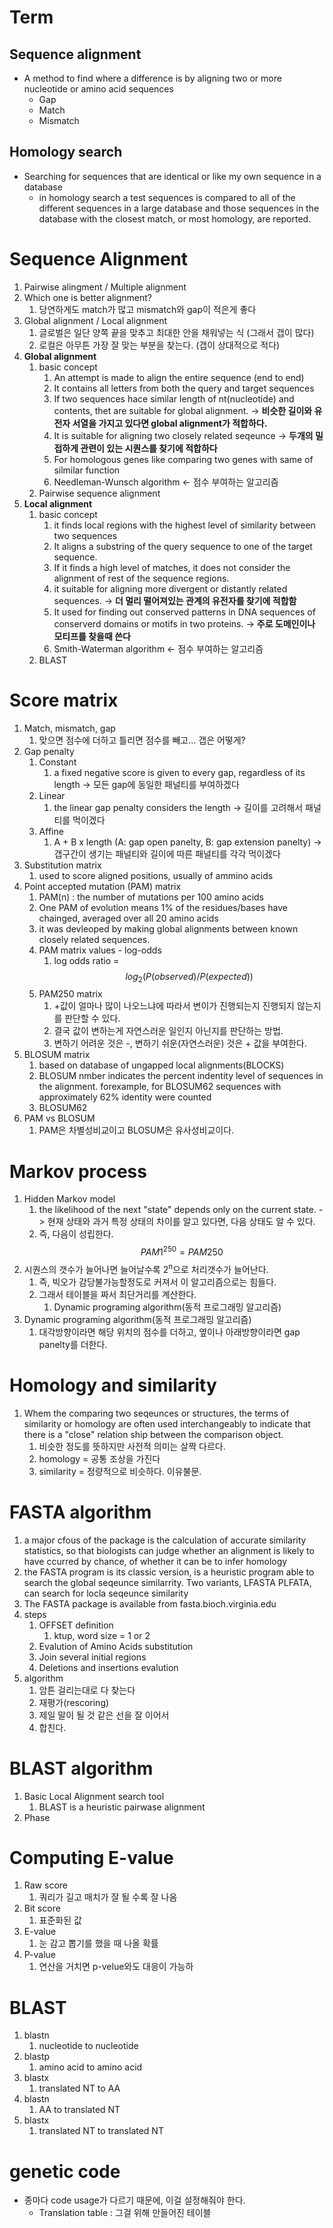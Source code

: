 # Term

## Sequence alignment
- A method to find where a difference is by aligning two or more nucleotide or amino acid sequences
	- Gap
	- Match
	- Mismatch

## Homology search
- Searching for sequences that are identical or like my own sequence in a database
	- in homology search a test sequences is compared to all of the different sequences in a large database and those sequences in the database with the closest match, or most homology, are reported.


# Sequence Alignment
1. Pairwise alingment / Multiple alignment
2. Which one is better alignment?
	1. 당연하게도 match가 많고 mismatch와 gap이 적은게 좋다
3. Global alignment / Local alignment
	1. 글로벌은 일단 양쪽 끝을 맞추고 최대한 안을 채워넣는 식 (그래서 갭이 많다)
	2. 로컬은 아무튼 가장 잘 맞는 부분을 찾는다. (갭이 상대적으로 적다)
4. **Global alignment**
	1. basic concept
		1. An attempt is made to align the entire sequence (end to end)
		2. It contains all letters from both the query and target sequences
		3. If two sequences hace similar length of nt(nucleotide) and contents, thet are suitable for global alignment. 
		   -> **비슷한 길이와 유전자 서열을 가지고 있다면 global alignment가 적합하다.**
		4. It is suitable for aligning two closely related seqeunce 
		   -> **두개의 밀접하게 관련이 있는 시퀀스를 찾기에 적합하다**
		5.  For homologous genes like comparing two genes with same of silmilar function
		6. Needleman-Wunsch algorithm <- 점수 부여하는 알고리즘
	2. Pairwise sequence alignment
5. **Local alignment**
	1. basic concept
		1. it finds local regions with the highest level of similarity between two sequences
		2. It aligns a substring of the query sequence to one of the target sequence.
		3. If it finds a high level of matches, it does not consider the alignment of rest of the sequence regions.
		4. it suitable for aligning more divergent or distantly related sequences. 
		   -> **더 멀리 떨어져있는 관계의 유전자를 찾기에 적합함**
		5. It used for finding out conserved patterns in DNA sequences of conserverd domains or motifs in two proteins. 
		   -> **주로 도메인이나 모티프를 찾을때 쓴다**
		6. Smith-Waterman algorithm <- 점수 부여하는 알고리즘
	2. BLAST

# Score matrix
1. Match, mismatch, gap
	1. 맞으면 점수에 더하고 틀리면 점수를 빼고... 갭은 어떻게?
2. Gap penalty
	1. Constant
		1. a fixed negative score is given to every gap, regardless of its length
		   -> 모든 gap에 동일한 패널티를 부여하겠다
	2. Linear
		1. the linear gap penalty considers the length
		   -> 길이를 고려해서 패널티를 먹이겠다
	3. Affine 
		1. A + B x length (A: gap open panelty, B: gap extension panelty)
		   -> 갭구간이 생기는 패널티와 길이에 따른 패널티를 각각 먹이겠다
3. Substitution matrix
	1. used to score aligned positions, usually of ammino acids
4. Point accepted mutation (PAM) matrix
	1. PAM(n) : the number of mutations per 100 amino acids
	2. One PAM of evolution means 1% of the residues/bases have chainged, averaged over all 20 amino acids
	3. it was devleoped by making global alignments between known closely related sequences.
	4. PAM matrix values - log-odds
		1. log odds ratio = $$log_2(P(observed)/P(expected))$$
	5. PAM250 matrix
		1. +값이 얼마나 많이 나오느냐에 따라서 변이가 진행되는지 진행되지 않는지를 판단할 수 있다.
		2. 결국 값이 변하는게 자연스러운 일인지 아닌지를 판단하는 방법.
		3. 변하기 어려운 것은 -, 변하기 쉬운(자연스러운) 것은 + 값을 부여한다.
5. BLOSUM matrix
	1. based on database of ungapped local alignments(BLOCKS)
	2. BLOSUM nmber indicates the percent indentity level of sequences in the alignment. forexample, for BLOSUM62 sequences with approximately 62% identity were counted
	3. BLOSUM62
6. PAM vs BLOSUM
	1. PAM은 차별성비교이고 BLOSUM은 유사성비교이다.

# Markov process
1. Hidden Markov model
	1. the likelihood of the next "state" depends only on the current state.
	   -> 현재 상태와 과거 특정 상태의 차이를 알고 있다면, 다음 상태도 알 수 있다.
	2. 즉, 다음이 성립한다.$$PAM1^{250}=PAM250$$
2. 시퀀스의 갯수가 늘어나면 늘어날수록 2<sup>n</sup>으로 처리갯수가 늘어난다.
	1. 즉, 빅오가 감당불가능할정도로 커져서 이 알고리즘으로는 힘들다.
	2. 그래서 테이블을 짜서 최단거리를 계산한다.
		1. Dynamic programing algorithm(동적 프로그래밍 알고리즘)
3. Dynamic programing algorithm(동적 프로그래밍 알고리즘)
	1. 대각방향이라면 해당 위치의 점수를 더하고, 옆이나 아래방향이라면 gap panelty를 더한다.

# Homology and similarity
1. Whem the comparing two seqeunces or structures, the terms of similarity or homology are often used interchangeably to indicate that there is a "close" relation ship between the comparison object.
	1. 비슷한 정도를 뜻하지만 사전적 의미는 살짝 다르다.
	2. homology = 공통 조상을 가진다
	3. similarity = 정량적으로 비슷하다. 이유불문.

# FASTA algorithm
1. a major cfous of the package is the calculation of accurate similarity statistics, so that biologists can judge whether an alignment is likely to have ccurred by chance, of whether it can be to infer homology
2. the FASTA program is its classic version, is a heuristic program able to search the global seqeunce similarrity. Two variants, LFASTA PLFATA, can search for locla seqeunce similarity
3. The FASTA package is available from fasta.bioch.virginia.edu
4. steps
	1. OFFSET definition
		1. ktup, word size = 1 or 2
	2. Evalution of Amino Acids substitution
	3. Join several initial regions
	4. Deletions and insertions evalution
5. algorithm
	1. 암튼 걸리는대로 다 찾는다
	2. 재평가(rescoring)
	3. 제일 말이 될 것 같은 선을 잘 이어서
	4. 합친다. 

# BLAST algorithm
1. Basic Local Alignment search tool
	1. BLAST is a heuristic pairwase alignment
2. Phase


# Computing E-value
1. Raw score
	1. 쿼리가 길고 매치가 잘 될 수록 잘 나옴
2. Bit score
	1. 표준화된 값
3. E-value
	1. 눈 감고 뽑기를 했을 때 나올 확률
4. P-value
	1. 연산을 거치면 p-velue와도 대응이 가능하

# BLAST
1. blastn
	1. nucleotide to nucleotide
2. blastp
	1. amino acid to amino acid
3. blastx
	1. translated NT to AA
4. blastn
	1. AA to translated NT
5. blastx
	1. translated NT to translated NT

# genetic code
- 종마다 code usage가 다르기 때문에, 이걸 설정해줘야 한다.
	- Translation table : 그걸 위해 만들어진 테이블